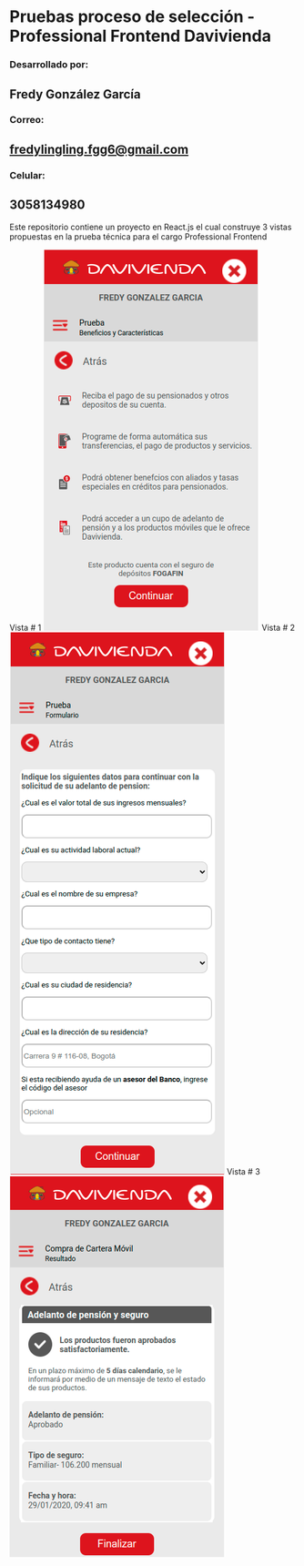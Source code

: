 # Pruebas proceso de selección - Professional Frontend Davivienda
### Desarrollado por:
## Fredy González García
### Correo:
## fredylingling.fgg6@gmail.com
### Celular:
## 3058134980

Este repositorio contiene un proyecto en React.js el cual construye 3 vistas propuestas en la prueba técnica para el cargo Professional Frontend

Vista # 1
![Vista número 1](/src/assets/screens/pantallazoVista1.png)
Vista # 2
![Vista número 2](/src/assets/screens/pantallazoVista2.png)
Vista # 3
![Vista número 3](/src/assets/screens/pantallazoVista3.png)